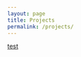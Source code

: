 ```yaml
---
layout: page
title: Projects
permalink: /projects/
---
```


[test](/projects/2017-01-05-opiate-prescription-analysis-using-machine-learning)

